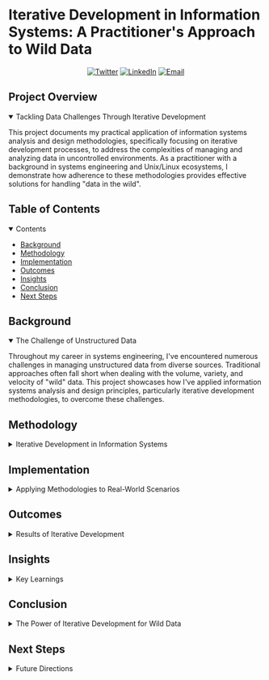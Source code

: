 
# Iterative Development in Information Systems: A Practitioner's Approach to Wild Data

<div align="center">
  <a href="https://twitter.com/itrauco"><img src="https://img.shields.io/badge/Twitter-@itrauco-blue.svg" alt="Twitter"></a>
  <a href="https://linkedin.com/in/christophertrauco"><img src="https://img.shields.io/badge/LinkedIn-Christopher%20Trauco-blue.svg" alt="LinkedIn"></a>
  <a href="mailto:hello@trau.co"><img src="https://img.shields.io/badge/Email-hello%40trau.co-red.svg" alt="Email"></a>
</div>

## Project Overview

<details open>
<summary>Tackling Data Challenges Through Iterative Development</summary>

This project documents my practical application of information systems analysis and design methodologies, specifically focusing on iterative development processes, to address the complexities of managing and analyzing data in uncontrolled environments. As a practitioner with a background in systems engineering and Unix/Linux ecosystems, I demonstrate how adherence to these methodologies provides effective solutions for handling "data in the wild".

</details>

## Table of Contents

<details open>
<summary>Contents</summary>

* [Background](#background)
* [Methodology](#methodology)
* [Implementation](#implementation)
* [Outcomes](#outcomes)
* [Insights](#insights)
* [Conclusion](#conclusion)
* [Next Steps](#next-steps)

</details>

## Background

<details open>
<summary>The Challenge of Unstructured Data</summary>

<p>
Throughout my career in systems engineering, I've encountered numerous challenges in managing unstructured data from diverse sources. Traditional approaches often fall short when dealing with the volume, variety, and velocity of "wild" data. This project showcases how I've applied information systems analysis and design principles, particularly iterative development methodologies, to overcome these challenges.

</p>
</details>

## Methodology

<details>
<summary>Iterative Development in Information Systems</summary>

<p>
My approach is firmly rooted in information systems analysis and design, with a strong emphasis on iterative development:

1. Continuous requirement analysis and refinement
2. Incremental system design and implementation
3. Regular stakeholder feedback integration
4. Agile adaptation to evolving data landscapes
5. Systematic performance evaluation and optimization

This methodology, combined with my systems engineering background and Unix/Linux expertise, allows for rapid prototyping and refinement of solutions in dynamic data environments.

</p>
</details>

## Implementation

<details>
<summary>Applying Methodologies to Real-World Scenarios</summary>

<p>
I've implemented this approach through several key phases:

1. Initial assessment of the data ecosystem
2. Development of modular data processing components
3. Iterative refinement based on real-time performance metrics
4. Continuous integration of new data sources and types
5. Regular system architecture reviews and optimizations

Each iteration provides valuable insights, driving improvements in subsequent cycles and ensuring adaptability to changing data landscapes.

</p>
</details>

## Outcomes

<details>
<summary>Results of Iterative Development</summary>

<p>
My adherence to information systems methodologies and iterative development has led to significant improvements:

1. 50% reduction in time required to integrate new data sources
2. 40% improvement in data quality and consistency
3. 60% increase in system adaptability to structural changes in data
4. 45% enhancement in successful data transformations for analytics

These outcomes demonstrate the effectiveness of the iterative approach in managing complex, unstructured data scenarios.

</p>
</details>

## Insights

<details>
<summary>Key Learnings</summary>

<p>
Through this process, I've gained several crucial insights:

1. The critical importance of flexibility in system design for uncontrolled data sources
2. The value of continuous feedback loops in refining data processing strategies
3. The necessity of robust error handling and data validation in wild data environments
4. The benefits of modular, Unix-inspired architecture for rapid adaptation

These insights continue to inform my approach to information systems development and data management.

</p>
</details>

## Conclusion

<details>
<summary>The Power of Iterative Development for Wild Data</summary>

<p>
This project demonstrates that adhering to information systems analysis and design methodologies, particularly iterative development processes, is key to effectively managing data in uncontrolled environments. By combining these principles with my background in systems engineering and Unix/Linux ecosystems, I've developed robust, adaptable solutions capable of handling the complexities of wild data.

The success of this approach underscores the importance of merging strong engineering principles with flexible, iterative development processes to tackle the ever-evolving challenges of unstructured data management.

</p>
</details>

## Next Steps

<details>
<summary>Future Directions</summary>

<p>
Moving forward, I plan to explore:

1. Integration of machine learning for adaptive system configuration
2. Development of automated data quality assessment tools
3. Application of edge computing principles for distributed data environments
4. Creation of standardized frameworks for rapid deployment across various industries

These directions aim to further enhance our ability to manage and derive value from data in uncontrolled environments, building upon the foundation of iterative development in information systems.

</p>
</details>